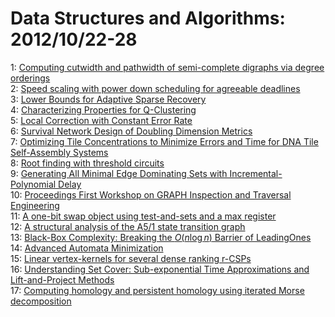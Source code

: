 # Data Structures and Algorithms: 2012/10/22-28  
1: [Computing cutwidth and pathwidth of semi-complete digraphs via degree  orderings](https://doi.org/10.48550/arXiv.1210.5363)  
2: [Speed scaling with power down scheduling for agreeable deadlines](https://doi.org/10.48550/arXiv.1111.3398)  
3: [Lower Bounds for Adaptive Sparse Recovery](https://doi.org/10.48550/arXiv.1205.3518)  
4: [Characterizing Properties for Q-Clustering](https://doi.org/10.48550/arXiv.1210.5664)  
5: [Local Correction with Constant Error Rate](https://doi.org/10.48550/arXiv.1210.5677)  
6: [Survival Network Design of Doubling Dimension Metrics](https://doi.org/10.48550/arXiv.1210.5729)  
7: [Optimizing Tile Concentrations to Minimize Errors and Time for DNA Tile  Self-Assembly Systems](https://doi.org/10.48550/arXiv.1210.5786)  
8: [Root finding with threshold circuits](https://doi.org/10.48550/arXiv.1112.3925)  
9: [Generating All Minimal Edge Dominating Sets with Incremental-Polynomial  Delay](https://doi.org/10.48550/arXiv.1208.5345)  
10: [Proceedings First Workshop on GRAPH Inspection and Traversal Engineering](https://doi.org/10.48550/arXiv.1210.6118)  
11: [A one-bit swap object using test-and-sets and a max register](https://doi.org/10.48550/arXiv.1210.6286)  
12: [A structural analysis of the A5/1 state transition graph](https://doi.org/10.48550/arXiv.1210.6411)  
13: [Black-Box Complexity: Breaking the $O(n \log n)$ Barrier of LeadingOnes](https://doi.org/10.48550/arXiv.1210.6465)  
14: [Advanced Automata Minimization](https://doi.org/10.48550/arXiv.1210.6624)  
15: [Linear vertex-kernels for several dense ranking r-CSPs](https://doi.org/10.48550/arXiv.1203.3727)  
16: [Understanding Set Cover: Sub-exponential Time Approximations and  Lift-and-Project Methods](https://doi.org/10.48550/arXiv.1204.5489)  
17: [Computing homology and persistent homology using iterated Morse  decomposition](https://doi.org/10.48550/arXiv.1210.1429)  